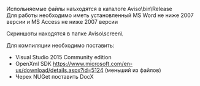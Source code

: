 Испольняемые файлы наъходятся в каталоге
Aviso\bin\Release\
Для работы необходимо иметь установленный MS Word не ниже 2007 версии и MS Access не ниже 2007 версии

Скриншоты находятся в папке Aviso\screen\

Для компиляции необходимо поставить:
- Visual Studio 2015 Community edition
- OpenXml SDK
https://www.microsoft.com/en-us/download/details.aspx?id=5124 (меньший из файлов)
- Черех NUGet поставить DocX


